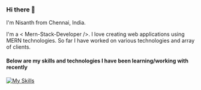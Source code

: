 ### Hi there 👋

I'm Nisanth from Chennai, India.

I'm a < Mern-Stack-Developer />. I love creating web applications using MERN technologies. So far I have worked on various technologies and array of clients.

#### Below are my skills and technologies I have been learning/working with recently
[![My Skills](https://skillicons.dev/icons?i=react,nextjs,nodejs,express,mongodb,mysql,redux,firebase,js,html,css,tailwind,sass,cs,git,wordpress,vite,vscode,netlify,heroku,vercel&perline=10)](https://skillicons.dev)
